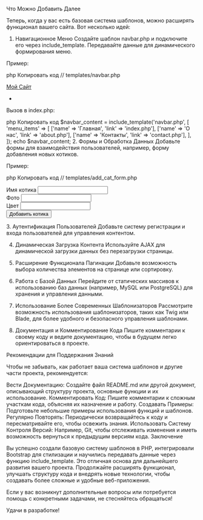 Что Можно Добавить Далее

Теперь, когда у вас есть базовая система шаблонов, можно расширять функционал вашего сайта. Вот несколько идей:

1. Навигационное Меню
Создайте шаблон navbar.php и подключите его через include_template. Передавайте данные для динамического формирования меню.

Пример:

php
Копировать код
// templates/navbar.php
<nav class="navbar navbar-expand-lg navbar-light bg-light">
  <a class="navbar-brand" href="#">Мой Сайт</a>
  <div class="collapse navbar-collapse">
    <ul class="navbar-nav mr-auto">
      <?php foreach ($menu_items as $item) : ?>
        <li class="nav-item">
          <a class="nav-link" href="<?= htmlspecialchars($item['link']) ?>"><?= htmlspecialchars($item['name']) ?></a>
        </li>
      <?php endforeach; ?>
    </ul>
  </div>
</nav>
Вызов в index.php:

php
Копировать код
$navbar_content = include_template('navbar.php', [
    'menu_items' => [
        ['name' => 'Главная', 'link' => 'index.php'],
        ['name' => 'О нас', 'link' => 'about.php'],
        ['name' => 'Контакты', 'link' => 'contact.php'],
    ],
]);
echo $navbar_content;
2. Формы и Обработка Данных
Добавьте формы для взаимодействия пользователей, например, форму добавления новых котиков.

Пример:

php
Копировать код
// templates/add_cat_form.php
<form action="add_cat.php" method="post">
    <div class="mb-3">
        <label for="name" class="form-label">Имя котика</label>
        <input type="text" class="form-control" id="name" name="name" required>
    </div>
    <div class="mb-3">
        <label for="photo" class="form-label">Фото</label>
        <input type="url" class="form-control" id="photo" name="photo" required>
    </div>
    <div class="mb-3">
        <label for="color" class="form-label">Цвет</label>
        <input type="text" class="form-control" id="color" name="color" required>
    </div>
    <button type="submit" class="btn btn-primary">Добавить котика</button>
</form>
3. Аутентификация Пользователей
Добавьте систему регистрации и входа пользователей для управления контентом.

4. Динамическая Загрузка Контента
Используйте AJAX для динамической загрузки данных без перезагрузки страницы.

5. Расширение Функционала Пагинации
Добавьте возможность выбора количества элементов на странице или сортировку.

6. Работа с Базой Данных
Перейдите от статических массивов к использованию баз данных (например, MySQL или PostgreSQL) для хранения и управления данными.

7. Использование Более Современных Шаблонизаторов
Рассмотрите возможность использования шаблонизаторов, таких как Twig или Blade, для более удобного и безопасного управления шаблонами.

8. Документация и Комментирование Кода
Пишите комментарии к своему коду и ведите документацию, чтобы в будущем легко ориентироваться в проекте.

Рекомендации для Поддержания Знаний

Чтобы не забывать, как работает ваша система шаблонов и другие части проекта, рекомендуется:

Вести Документацию: Создайте файл README.md или другой документ, описывающий структуру проекта, основные функции и их использование.
Комментировать Код: Пишите комментарии к сложным участкам кода, объясняя их назначение и работу.
Создавать Примеры: Подготовьте небольшие примеры использования функций и шаблонов.
Регулярно Повторять: Периодически возвращайтесь к коду и пересматривайте его, чтобы освежить знания.
Использовать Систему Контроля Версий: Например, Git, чтобы отслеживать изменения и иметь возможность вернуться к предыдущим версиям кода.
Заключение

Вы успешно создали базовую систему шаблонов в PHP, интегрировали Bootstrap для стилизации и научились передавать данные через функцию include_template. Это отличная основа для дальнейшего развития вашего проекта. Продолжайте расширять функционал, улучшать структуру кода и внедрять новые технологии, чтобы создавать более сложные и удобные веб-приложения.

Если у вас возникнут дополнительные вопросы или потребуется помощь с конкретными задачами, не стесняйтесь обращаться!

Удачи в разработке!
